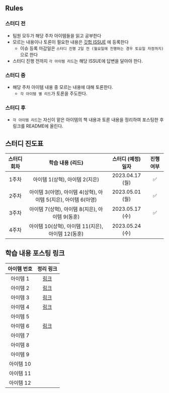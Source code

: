 ## Rules
### 스터디 전
* 팀원 모두가 해당 주차 아이템들을 읽고 공부한다
* 모르는 내용이나 토론이 필요한 내용은 [깃헙 ISSUE](https://github.com/2023-java-study/book-study/issues) 에 등록한다
  * 이슈 등록 마감일은 `스터디 진행 2일 전 (월요일에 진행하는 경우 토요일 자정까지)`으로 한다
* 스터디 진행 전까지 `각 아이템 리드`는 해당 ISSUE에 답변을 달아야 한다.

### 스터디 중
* 해당 주차 아이템 내용 중 모르는 내용에 대해 토론한다.
  * `각 아이템 별 리드`가 토론을 주도한다.

### 스터디 후
* `각 아이템 리드`는 자신이 맡은 아이템의 책 내용과 토론 내용을 정리하여 포스팅한 후 링크를 README에 올린다. 

## 스터디 진도표
| 스터디 회차 | 학습 내용 (리드) | 스터디 (예정) 일자 | 진행 여부 |
| :---: | :---: | :---: | :---: |
| 1주차 | 아이템 1(상혁), 아이템 2(지은) | 2023.04.17 (월) | ✅ |
| 2주차 | 아이템 3(아영), 아이템 4(상혁), 아이템 5(지은), 아이템 6(아영) | 2023.05.01 (월) | ✅ |
| 3주차 | 아이템 7(상혁), 아이템 8(지은), 아이템 9(동훈) | 2023.05.17 (수) | ✅ |
| 4주차 | 아이템 10(상혁), 아이템 11(지은), 아이템 12(동훈) | 2023.05.24 (수) |  |

## 학습 내용 포스팅 링크
| 아이템 번호 | 정리 링크 |
| :---: | :---: |
| 아이템 1 | [링크](https://sh-hyun.tistory.com/100) |
| 아이템 2 | [링크](https://righteous-galette-116.notion.site/Item-2-d08e1b3581da4926a84a473164a2af9b) |
| 아이템 3 | [링크](https://velog.io/@onionlily123/아이템3.-private-생성자나-열거-타입으로-싱글턴임을-보증하라-28xt6djx) |
| 아이템 4 | [링크](https://sh-hyun.tistory.com/102) |
| 아이템 5 |  |
| 아이템 6 | [링크](https://velog.io/@onionlily123/아이템6.-불필요한-객체-생성을-피하라) |
| 아이템 7 |  |
| 아이템 8 |  |
| 아이템 9 |  |
| 아이템 10 |  |
| 아이템 11 |  |
| 아이템 12 |  |
